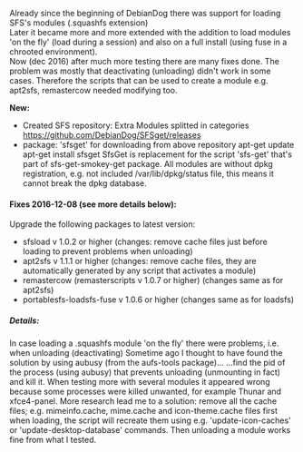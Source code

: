 Already since the beginning of DebianDog there was support for loading SFS's modules (.squashfs extension)    
Later it became more and more extended with the addition to load modules 'on the fly' (load during a session) and also on a full install (using fuse in a chrooted environment).   
Now (dec 2016) after much more testing there are many fixes done.
The problem was mostly that deactivating (unloading) didn't work in some cases.
Therefore the scripts that can be used to create a module e.g. apt2sfs, remastercow needed modifying too.  

**New:**   
- Created SFS repository: Extra Modules splitted in categories https://github.com/DebianDog/SFSget/releases
- package: 'sfsget' for downloading from above repository
apt-get update
apt-get install sfsget
SfsGet is replacement for the script 'sfs-get' that's part of sfs-get-smokey-get package.
All modules are without dpkg registration, e.g. not included /var/lib/dpkg/status file, this means it cannot break the dpkg database.


#### Fixes 2016-12-08 (see more details below):
Upgrade the following packages to latest version:
- sfsload v 1.0.2 or higher (changes: remove cache files just before loading to prevent problems when unloading)
- apt2sfs v 1.1.1 or higher (changes: remove cache files, they are automatically generated by any script that activates a module)
- remastercow (remasterscripts v 1.0.7 or higher) (changes same as for apt2sfs)
- portablesfs-loadsfs-fuse v 1.0.6 or higher (changes same as for loadsfs)

##### Details:
In case loading a .squashfs module 'on the fly' there were problems, i.e. when unloading (deactivating)
Sometime ago I thought to have found the solution by using aubusy (from the aufs-tools package)...
...find the pid of the process (using aubusy) that prevents unloading (unmounting in fact) and kill it.
When testing more with several modules it appeared wrong because some processes were killed unwanted, for example Thunar and xfce4-panel.
More research lead me to a solution: remove all the cache files; e.g. mimeinfo.cache, mime.cache and icon-theme.cache files first when loading, the script will recreate them using e.g. 'update-icon-caches' or 'update-desktop-database' commands.
Then unloading a module works fine from what I tested.


